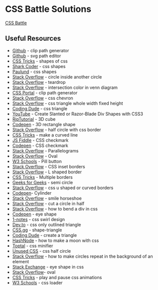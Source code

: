 # CSS Battle Solutions

[CSS Battle](https://www.cssbattle.dev)

## Useful Resources

- [Github](https://malcolmkiano.github.io/clip-path-generator/) - clip path generator
- [Github](https://yqnn.github.io/svg-path-editor/) - svg path editor
- [CSS Tricks](https://css-tricks.com/the-shapes-of-css/) - shapes of css
- [Shark Coder](https://sharkcoder.com/visual/shapes) - css shapes
- [Paulund](https://paulund.co.uk/how-to-create-different-shapes-in-css) - css shapes
- [Stack Overflow](https://stackoverflow.com/questions/22406661/how-to-make-one-circle-inside-of-another-using-css) - circle inside another circle
- [Stack Overflow](https://stackoverflow.com/questions/30711203/how-do-i-create-a-teardrop-in-html) - teardrop
- [Stack Overflow](https://stackoverflow.com/questions/56864210/how-to-change-intersection-color-in-venn-diagram) - intersection color in venn diagram
- [CSS Portal](https://www.cssportal.com/css-clip-path-generator/) - clip path generator
- [Stack Overflow](https://stackoverflow.com/questions/15938933/creating-a-chevron-in-css) - css chevron
- [Stack Overflow](https://stackoverflow.com/questions/42877961/a-triangle-in-css-that-takes-the-whole-width-with-a-fixed-height) - css triangle whole width fixed height
- [Coding Dude](http://www.coding-dude.com/wp/css/create-a-triangle/) - css triangle
- [YouTube](https://www.youtube.com/watch?v=6QGOhCZLdhs) - Create Slanted or Razor-Blade Div Shapes with CSS3
- [RipTutorial](https://riptutorial.com/css/example/8071/3d-cube) - 3D cube
- [Codepen](https://codepen.io/ooo/pen/QomVgY) - 3D rectangle shape
- [Stack Overflow](https://stackoverflow.com/questions/22415651/half-circle-with-css-border-outline-only) - half circle with css border
- [CSS Tricks](https://css-tricks.com/forums/topic/how-to-make-curve-line/) - make a curved line
- [JS Fiddle](http://jsfiddle.net/awayF/490/) - CSS checkmark
- [Codepen](https://codepen.io/gliesche/pen/ZQyPeV) - CSS checkmark
- [Stack Overflow](https://stackoverflow.com/questions/40386130/how-to-create-parallelograms-divs) - Parallelograms
- [Stack Overflow](https://stackoverflow.com/questions/26961221/how-to-make-an-oval-in-css) - Oval
- [W3 Schools](https://www.w3schools.com/howto/howto_css_pill_button.asp) - Pill button
- [Stack Overflow](https://stackoverflow.com/questions/8452739/css-inset-borders) - CSS inset borders
- [Stack Overflow](https://stackoverflow.com/questions/10922387/create-an-l-shaped-border-using-html-and-css-is-it-possible) - L shaped border
- [CSS Tricks](https://css-tricks.com/snippets/css/multiple-borders/) - Multiple borders
- [Geeks for Geeks](https://www.geeksforgeeks.org/how-to-draw-a-semi-circle-using-html-and-css/) - semi circle
- [Stack Overflow](https://stackoverflow.com/questions/25939372/css-u-shaped-or-curved-borders) - css u shaped or curved borders
- [Codepen](https://codepen.io/seheekim/pen/BKYGZp)- Cylinder
- [Stack Overflow](https://stackoverflow.com/questions/40752681/making-a-smile-horseshoe-half-circle-with-rounded-edges-in-css) - smile horseshoe
- [Stack Overflow](https://stackoverflow.com/questions/52712506/cut-a-circle-into-half) - cut a circle in half
- [Stack Overflow](https://stackoverflow.com/questions/44920224/how-to-bend-a-div-in-css) - how to bend a div in css
- [Codepen](https://codepen.io/samc36/pen/KNEOpG) - eye shape
- [1-notes](https://1-notes.com/css-shape-swirl-design/) - css swirl design
- [Dev.to](https://dev.to/astrit/css-only-outlined-triangle-1k8j) - css only outlined triangle
- [CSS.gg](https://css.gg/shape-triangle) - shape-triangle
- [Coding Dude](https://www.coding-dude.com/wp/css/create-a-triangle/) - create a triangle
- [HashNode](https://nazanin-ashrafi.hashnode.dev/how-to-make-a-moon-with-css) - how to make a moon with css
- [Toptal](https://www.toptal.com/developers/cssminifier) - css minifier
- [Unused CSS](https://unused-css.com/blog/css-half-circle/) - css half circle
- [Stack Overflow](https://stackoverflow.com/questions/39339196/how-to-make-circles-repeat-in-the-background-of-an-element-in-full-css) - how to make circles repeat in the background of an element
- [Stack Exchange](https://codegolf.stackexchange.com/questions/259254/is-there-any-less-code-way-to-make-a-leaf-eye-shape-in-css) - eye shape in css
- [Stack Overflow](https://stackoverflow.com/questions/26961221/how-to-make-an-oval-in-css)- oval 
- [CSS Tricks](https://css-tricks.com/how-to-play-and-pause-css-animations-with-css-custom-properties) - play and pause css animations
- [W3 Schools](https://www.w3schools.com/howto/howto_css_loader.asp) - css loader